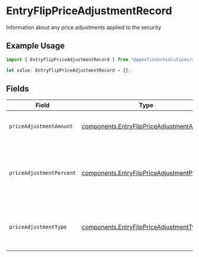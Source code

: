# EntryFlipPriceAdjustmentRecord

Information about any price adjustments applied to the security

## Example Usage

```typescript
import { EntryFlipPriceAdjustmentRecord } from "@apexfintechsolutions/ascend-sdk/models/components";

let value: EntryFlipPriceAdjustmentRecord = {};
```

## Fields

| Field                                                                                                    | Type                                                                                                     | Required                                                                                                 | Description                                                                                              | Example                                                                                                  |
| -------------------------------------------------------------------------------------------------------- | -------------------------------------------------------------------------------------------------------- | -------------------------------------------------------------------------------------------------------- | -------------------------------------------------------------------------------------------------------- | -------------------------------------------------------------------------------------------------------- |
| `priceAdjustmentAmount`                                                                                  | [components.EntryFlipPriceAdjustmentAmount](../../models/components/entryflippriceadjustmentamount.md)   | :heavy_minus_sign:                                                                                       | Total monetary value of the price_adjustment                                                             | {<br/>"value": "0.25"<br/>}                                                                              |
| `priceAdjustmentPercent`                                                                                 | [components.EntryFlipPriceAdjustmentPercent](../../models/components/entryflippriceadjustmentpercent.md) | :heavy_minus_sign:                                                                                       | The percent at which the price was adjusted. Expressed as a number from 0.00-100 (rounded to 2 decimals) | {<br/>"value": "0.25"<br/>}                                                                              |
| `priceAdjustmentType`                                                                                    | [components.EntryFlipPriceAdjustmentType](../../models/components/entryflippriceadjustmenttype.md)       | :heavy_minus_sign:                                                                                       | The type of price adjustment being applied by the broker to the net price of the security                | MARKUP                                                                                                   |